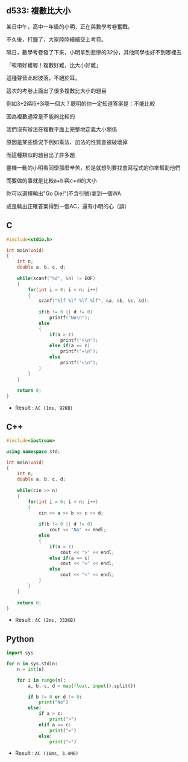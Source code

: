 ## d533: 複數比大小
某日中午，高中一年級的小明，正在與數學考卷奮戰。

不久後，打鐘了，大家陸陸續續交上考卷。

隔日，數學考卷發了下來，小明拿到悲慘的32分，其他同學也好不到哪裡去

「唉唷好難喔！複數好難，比大小好難」

這種聲音此起彼落，不絕於耳。

這次的考卷上面出了很多複數比大小的題目

例如3+2i與5+3i哪一個大？聰明的你一定知道答案是：不能比較

因為複數通常是不能夠比較的

我們沒有辦法在複數平面上完整地定義大小關係

原因是某些情況下例如乘法、加法的性質會被破壞掉

而這種類似的題目出了許多題

靈機一動的小明看同學那麼辛苦，於是就想到要找會寫程式的你來幫助他們

而要做的事就是比較a+bi與c+di的大小

你可以選擇輸出"Go Die!"(不含引號)拿到一個WA

或是輸出正確答案得到一個AC，還有小明的心（誤）
## C
```C
#include<stdio.h>

int main(void)
{
	int n;
	double a, b, c, d;
	
	while(scanf("%d", &n) != EOF)
	{
		for(int i = 0; i < n; i++)
		{
			scanf("%lf %lf %lf %lf", &a, &b, &c, &d);
		
			if(b != 0 || d != 0)
				printf("No\n");
			else
			{
				if(a > c)
					printf(">\n");
				else if(a == c)
					printf("=\n");
				else
					printf("<\n");	
			}		
		}
	}
	
	return 0;
}
```
 * Result : `AC (1ms, 92KB)`

## C++
```C++
#include<iostream>

using namespace std;

int main(void)
{
	int n;
	double a, b, c, d;
	
	while(cin >> n)
	{
		for(int i = 0; i < n; i++)
		{
			cin >> a >> b >> c >> d;
		
			if(b != 0 || d != 0)
				cout << "No" << endl;
			else
			{
				if(a > c)
					cout << ">" << endl;
				else if(a == c)
					cout << "=" << endl;
				else
					cout << "<" << endl;	
			}		
		}
	}
	
	return 0;
}
```
 * Result : `AC (2ms, 332KB)`

## Python
```python
import sys

for n in sys.stdin:
    n = int(n)

    for i in range(n):
        a, b, c, d = map(float, input().split())

        if b != 0 or d != 0:
            print("No")
        else:
            if a > c:
                print(">")
            elif a == c:
                print("=")
            else:
                print("<")
```
 * Result : `AC (16ms, 3.4MB)`
